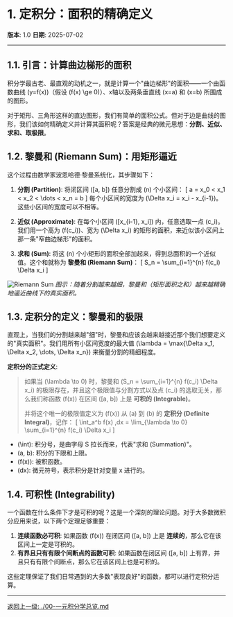 # 1. 定积分：面积的精确定义

**版本**: 1.0
**日期**: 2025-07-02

---

## 1.1. 引言：计算曲边梯形的面积

积分学最古老、最直观的动机之一，就是计算一个"曲边梯形"的面积——一个由函数曲线 \(y=f(x)\)（假设 \(f(x) \ge 0\)）、x轴以及两条垂直线 \(x=a\) 和 \(x=b\) 所围成的图形。

对于矩形、三角形这样的直边图形，我们有简单的面积公式。但对于边是曲线的图形，我们该如何精确定义并计算其面积呢？答案是经典的微元思想：**分割、近似、求和、取极限**。

## 1.2. 黎曼和 (Riemann Sum)：用矩形逼近

这个过程由数学家波恩哈德·黎曼系统化，其步骤如下：

1.  **分割 (Partition)**:
    将闭区间 \([a, b]\) 任意分割成 \(n\) 个小区间：
    \[ a = x_0 < x_1 < x_2 < \dots < x_n = b \]
    每个小区间的宽度为 \(\Delta x_i = x_i - x_{i-1}\)。这些小区间的宽度可以不相等。

2.  **近似 (Approximate)**:
    在每个小区间 \([x_{i-1}, x_i]\) 内，任意选取一点 \(c_i\)。我们用一个高为 \(f(c_i)\)、宽为 \(\Delta x_i\) 的矩形的面积，来近似该小区间上那一条"窄曲边梯形"的面积。

3.  **求和 (Sum)**:
    将这 \(n\) 个小矩形的面积全部加起来，得到总面积的一个近似值。这个和就称为 **黎曼和 (Riemann Sum)**：
    \[ S_n = \sum_{i=1}^{n} f(c_i) \Delta x_i \]

![Riemann Sum](https://upload.wikimedia.org/wikipedia/commons/thumb/0/09/Riemann_sum_convergence.png/400px-Riemann_sum_convergence.png)
*图示：随着分割越来越细，黎曼和（矩形面积之和）越来越精确地逼近曲线下的真实面积。*

## 1.3. 定积分的定义：黎曼和的极限

直观上，当我们的分割越来越"细"时，黎曼和应该会越来越接近那个我们想要定义的"真实面积"。我们用所有小区间宽度的最大值 \(\lambda = \max\{\Delta x_1, \Delta x_2, \dots, \Delta x_n\}\) 来衡量分割的精细程度。

**定积分的正式定义**:
> 如果当 \(\lambda \to 0\) 时，黎曼和 \(S_n = \sum_{i=1}^{n} f(c_i) \Delta x_i\) 的极限存在，并且这个极限值与分割方式以及点 \(c_i\) 的选取无关，那么我们称函数 \(f(x)\) 在区间 \([a, b]\) 上是 **可积的 (Integrable)**。
>
> 并将这个唯一的极限值定义为 \(f(x)\) 从 \(a\) 到 \(b\) 的 **定积分 (Definite Integral)**，记作：
> \[ \int_a^b f(x) \,dx = \lim_{\lambda \to 0} \sum_{i=1}^{n} f(c_i) \Delta x_i \]

*   \(\int\): 积分号，是由字母 S 拉长而来，代表"求和 (Summation)"。
*   \(a, b\): 积分的下限和上限。
*   \(f(x)\): 被积函数。
*   \(dx\): 微元符号，表示积分是针对变量 x 进行的。

## 1.4. 可积性 (Integrability)

一个函数在什么条件下才是可积的呢？这是一个深刻的理论问题。对于大多数微积分应用来说，以下两个定理足够重要：

1.  **连续函数必可积**: 如果函数 \(f(x)\) 在闭区间 \([a, b]\) 上是 **连续的**，那么它在该区间上一定是可积的。
2.  **有界且只有有限个间断点的函数可积**: 如果函数在闭区间 \([a, b]\) 上有界，并且只有有限个间断点，那么它在该区间上也是可积的。

这些定理保证了我们日常遇到的大多数"表现良好"的函数，都可以进行定积分运算。

---
[返回上一级: ./00-一元积分学总览.md](./00-一元积分学总览.md) 